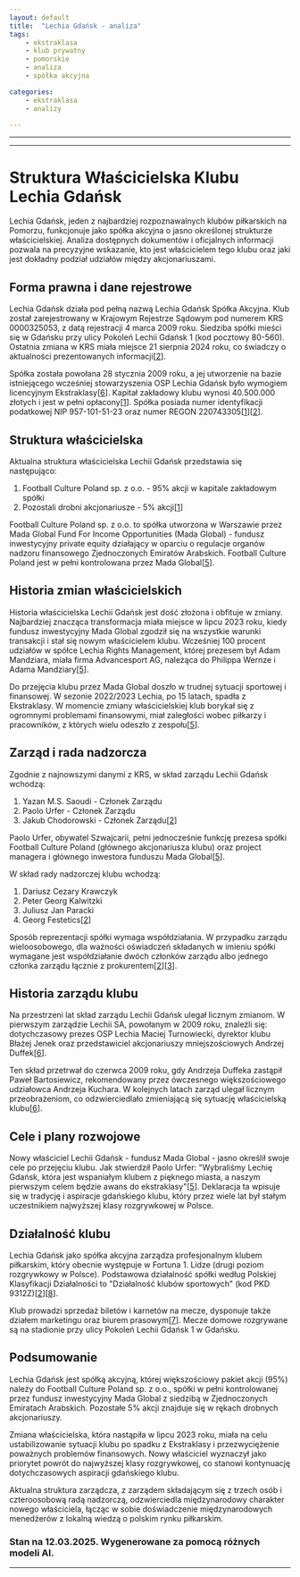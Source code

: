 ```yaml
---
layout: default
title:  "Lechia Gdańsk - analiza"
tags: 
    - ekstraklasa
    - klub prywatny
    - pomorskie
    - analiza
    - spółka akcyjna

categories:
    - ekstraklasa
    - analizy

---
```


[1]: https://lechia.pl/akcjonariusze/  
[2]: https://krs-pobierz.pl/lechia-gdansk-spolka-akcyjna-i13674  
[3]: http://rejestrkrs.pl/lechia_gdansk_spolka_akcyjna,0000325053,0.html  
[4]: https://krs-pobierz.pl/rugby-club-lechia-gdansk-i267877  
[5]: https://www.polsatsport.pl/wiadomosc/2023-07-06/nowy-wlasciciel-lechii-gdansk-warunki-transakcji-zaakceptowane/  
[6]: https://lechiahistoria.pl/artykuly/zarzad-lechii-gdansk/  
[7]: https://lechia.pl/kontakt/  
[8]: https://www.imsig.pl/krs/0000325053  
[9]: https://rejestr.io/krs/53658/rugby-club-lechia-gdansk  
[10]: https://magazyn.wp.pl/article/nowy-wlasciciel-lechii-gdansk-prorosyjscy-oligarchowie-i-fundusz-z-dubaju  
[11]: https://lechia24.pl/sezon-2024-2025/zarzad-lechii-gdansk/  
[12]: https://lechia.pl  
[13]: https://aleo.com/pl/firma/lechia-gdansk-spolka-akcyjna  
[14]: https://wyszukiwarka-krs.ms.gov.pl/dane-szczegolowe-podmiotu;numerKRS=tGRlxV+TD01+309eIsSWVQ==;typ=S  
[15]: https://gol24.pl/lechia-gdansk-juz-oficjalnie-ma-nowego-wlasciciela-fundusz-mada-global-przejal-pakiet-udzialow/ar/c2-17814435  
[16]: https://sportowefakty.wp.pl/pilka-nozna/1078058/jest-reakcja-pzpn-na-tekst-wp-lechia-bedzie-sie-tlumaczyc  
[17]: http://lechia.gda.pl  
[18]: https://rejestr.io/krs/325053/lechia-gdansk/akta  
[19]: https://www.bizraport.pl/krs/0000014594/klub-lekkoatletyczny-lechia-gdansk  
[20]: https://sport.tvp.pl/72197230/wlasciciel-lechii-gdansk-paolo-urfer-z-podejrzanymi-powiazaniami-w-tle-prorosyjscy-oligarchowie  

---
---


# Struktura Właścicielska Klubu Lechia Gdańsk

Lechia Gdańsk, jeden z najbardziej rozpoznawalnych klubów piłkarskich na Pomorzu, funkcjonuje jako spółka akcyjna o jasno określonej strukturze właścicielskiej. Analiza dostępnych dokumentów i oficjalnych informacji pozwala na precyzyjne wskazanie, kto jest właścicielem tego klubu oraz jaki jest dokładny podział udziałów między akcjonariuszami.

## Forma prawna i dane rejestrowe

Lechia Gdańsk działa pod pełną nazwą Lechia Gdańsk Spółka Akcyjna. Klub został zarejestrowany w Krajowym Rejestrze Sądowym pod numerem KRS 0000325053, z datą rejestracji 4 marca 2009 roku. Siedziba spółki mieści się w Gdańsku przy ulicy Pokoleń Lechii Gdańsk 1 (kod pocztowy 80-560). Ostatnia zmiana w KRS miała miejsce 21 sierpnia 2024 roku, co świadczy o aktualności prezentowanych informacji\[[2]\].

Spółka została powołana 28 stycznia 2009 roku, a jej utworzenie na bazie istniejącego wcześniej stowarzyszenia OSP Lechia Gdańsk było wymogiem licencyjnym Ekstraklasy\[[6]\]. Kapitał zakładowy klubu wynosi 40.500.000 złotych i jest w pełni opłacony\[[1]\]. Spółka posiada numer identyfikacji podatkowej NIP 957-101-51-23 oraz numer REGON 220743305\[[1]\]\[[2]\].

## Struktura właścicielska

Aktualna struktura właścicielska Lechii Gdańsk przedstawia się następująco:

1. Football Culture Poland sp. z o.o. - 95% akcji w kapitale zakładowym spółki  
2. Pozostali drobni akcjonariusze - 5% akcji\[[1]\]

Football Culture Poland sp. z o.o. to spółka utworzona w Warszawie przez Mada Global Fund For Income Opportunities (Mada Global) - fundusz inwestycyjny private equity działający w oparciu o regulacje organów nadzoru finansowego Zjednoczonych Emiratów Arabskich. Football Culture Poland jest w pełni kontrolowana przez Mada Global\[[5]\].

## Historia zmian właścicielskich

Historia właścicielska Lechii Gdańsk jest dość złożona i obfituje w zmiany. Najbardziej znacząca transformacja miała miejsce w lipcu 2023 roku, kiedy fundusz inwestycyjny Mada Global zgodził się na wszystkie warunki transakcji i stał się nowym właścicielem klubu. Wcześniej 100 procent udziałów w spółce Lechia Rights Management, której prezesem był Adam Mandziara, miała firma Advancesport AG, należąca do Philippa Wernze i Adama Mandziary\[[5]\].

Do przejęcia klubu przez Mada Global doszło w trudnej sytuacji sportowej i finansowej. W sezonie 2022/2023 Lechia, po 15 latach, spadła z Ekstraklasy. W momencie zmiany właścicielskiej klub borykał się z ogromnymi problemami finansowymi, miał zaległości wobec piłkarzy i pracowników, z których wielu odeszło z zespołu\[[5]\].

## Zarząd i rada nadzorcza

Zgodnie z najnowszymi danymi z KRS, w skład zarządu Lechii Gdańsk wchodzą:

1. Yazan M.S. Saoudi - Członek Zarządu  
2. Paolo Urfer - Członek Zarządu  
3. Jakub Chodorowski - Członek Zarządu\[[2]\]

Paolo Urfer, obywatel Szwajcarii, pełni jednocześnie funkcję prezesa spółki Football Culture Poland (głównego akcjonariusza klubu) oraz project managera i głównego inwestora funduszu Mada Global\[[5]\].

W skład rady nadzorczej klubu wchodzą:

1. Dariusz Cezary Krawczyk  
2. Peter Georg Kalwitzki  
3. Juliusz Jan Paracki  
4. Georg Festetics\[[2]\]

Sposób reprezentacji spółki wymaga współdziałania. W przypadku zarządu wieloosobowego, dla ważności oświadczeń składanych w imieniu spółki wymagane jest współdziałanie dwóch członków zarządu albo jednego członka zarządu łącznie z prokurentem\[[2]\]\[[3]\].

## Historia zarządu klubu

Na przestrzeni lat skład zarządu Lechii Gdańsk ulegał licznym zmianom. W pierwszym zarządzie Lechii SA, powołanym w 2009 roku, znaleźli się: dotychczasowy prezes OSP Lechia Maciej Turnowiecki, dyrektor klubu Błażej Jenek oraz przedstawiciel akcjonariuszy mniejszościowych Andrzej Duffek\[[6]\].

Ten skład przetrwał do czerwca 2009 roku, gdy Andrzeja Duffeka zastąpił Paweł Bartosiewicz, rekomendowany przez ówczesnego większościowego udziałowca Andrzeja Kuchara. W kolejnych latach zarząd ulegał licznym przeobrażeniom, co odzwierciedlało zmieniającą się sytuację właścicielską klubu\[[6]\].

## Cele i plany rozwojowe

Nowy właściciel Lechii Gdańsk - fundusz Mada Global - jasno określił swoje cele po przejęciu klubu. Jak stwierdził Paolo Urfer: "Wybraliśmy Lechię Gdańsk, która jest wspaniałym klubem z pięknego miasta, a naszym pierwszym celem będzie awans do ekstraklasy"\[[5]\]. Deklaracja ta wpisuje się w tradycję i aspiracje gdańskiego klubu, który przez wiele lat był stałym uczestnikiem najwyższej klasy rozgrywkowej w Polsce.

## Działalność klubu

Lechia Gdańsk jako spółka akcyjna zarządza profesjonalnym klubem piłkarskim, który obecnie występuje w Fortuna 1. Lidze (drugi poziom rozgrywkowy w Polsce). Podstawowa działalność spółki według Polskiej Klasyfikacji Działalności to "Działalność klubów sportowych" (kod PKD 9312Z)\[[2]\]\[[8]\].

Klub prowadzi sprzedaż biletów i karnetów na mecze, dysponuje także działem marketingu oraz biurem prasowym\[[7]\]. Mecze domowe rozgrywane są na stadionie przy ulicy Pokoleń Lechii Gdańsk 1 w Gdańsku.

## Podsumowanie

Lechia Gdańsk jest spółką akcyjną, której większościowy pakiet akcji (95%) należy do Football Culture Poland sp. z o.o., spółki w pełni kontrolowanej przez fundusz inwestycyjny Mada Global z siedzibą w Zjednoczonych Emiratach Arabskich. Pozostałe 5% akcji znajduje się w rękach drobnych akcjonariuszy.

Zmiana właścicielska, która nastąpiła w lipcu 2023 roku, miała na celu ustabilizowanie sytuacji klubu po spadku z Ekstraklasy i przezwyciężenie poważnych problemów finansowych. Nowy właściciel wyznaczył jako priorytet powrót do najwyższej klasy rozgrywkowej, co stanowi kontynuację dotychczasowych aspiracji gdańskiego klubu.

Aktualna struktura zarządcza, z zarządem składającym się z trzech osób i czteroosobową radą nadzorczą, odzwierciedla międzynarodowy charakter nowego właściciela, łącząc w sobie doświadczenie międzynarodowych menedżerów z lokalną wiedzą o polskim rynku piłkarskim.


### Stan na 12.03.2025. Wygenerowane za pomocą różnych modeli AI.
---